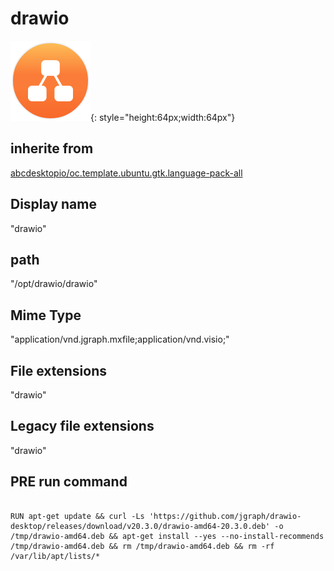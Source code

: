 # drawio
![circle_drawio.svg](/applications/icons/circle_drawio.svg){: style="height:64px;width:64px"}
## inherite from
[abcdesktopio/oc.template.ubuntu.gtk.language-pack-all](abcdesktopio/oc.template.ubuntu.gtk.language-pack-all.md)
## Display name
"drawio"
## path
"/opt/drawio/drawio"
## Mime Type
"application/vnd.jgraph.mxfile;application/vnd.visio;"
## File extensions
"drawio"
## Legacy file extensions
"drawio"
## PRE run command

```

RUN apt-get update && curl -Ls 'https://github.com/jgraph/drawio-desktop/releases/download/v20.3.0/drawio-amd64-20.3.0.deb' -o /tmp/drawio-amd64.deb && apt-get install --yes --no-install-recommends /tmp/drawio-amd64.deb && rm /tmp/drawio-amd64.deb && rm -rf /var/lib/apt/lists/*
```
